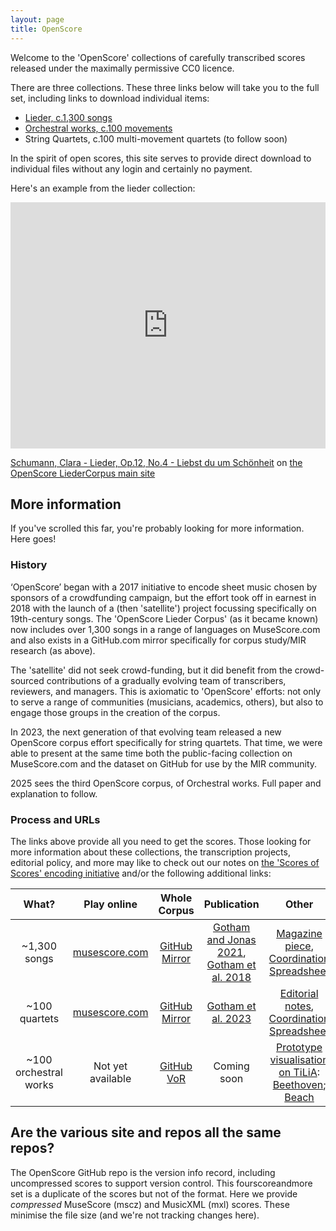 ```yaml
---
layout: page
title: OpenScore
---
```


Welcome to the 'OpenScore' collections of 
carefully transcribed scores 
released under the maximally permissive CC0 licence.

There are three collections.
These three links below will take you to the full set, including links to download individual items:
- [Lieder, c.1,300 songs](./lieder)
- [Orchestral works, c.100 movements](./orchestra)
- String Quartets, c.100 multi-movement quartets (to follow soon)

In the spirit of open scores, this site serves to provide 
direct download to individual files without any login and certainly no payment.

Here's an example from the lieder collection:

<iframe width="100%" height="394" src="https://musescore.com/user/27638568/scores/5000397/embed" frameborder="0" allowfullscreen allow="autoplay; fullscreen"></iframe>

[Schumann, Clara - Lieder, Op.12, No.4 - Liebst du um Schönheit](https://musescore.com/user/27638568/scores/5000397/s/8Q4_kQ) on [the OpenScore LiederCorpus main site](https://musescore.com/openscore-lieder-corpus)


## More information

If you've scrolled this far, you're probably looking for more information.
Here goes!

### History

‘OpenScore’ began with a 2017 initiative to encode sheet music
chosen by sponsors of a crowdfunding campaign, but the effort
took off in earnest in 2018 with the launch of a (then 'satellite')
project focussing specifically on 19th-century songs.
The 'OpenScore Lieder Corpus' (as it became known) now includes over 1,300
songs in a range of languages on MuseScore.com and also exists
in a GitHub.com mirror specifically for corpus study/MIR research (as above).

The 'satellite' did not seek crowd-funding,
but it did benefit from the crowd-sourced contributions of a gradually evolving team of
transcribers, reviewers, and managers.
This is axiomatic to 'OpenScore' efforts:
not only to serve a range of communities (musicians, academics, others),
but also to engage those groups in the creation of the corpus.

In 2023, the next generation of that evolving team released a new 
OpenScore corpus effort specifically for string quartets.
That time, we were able to present at the same time both the public-facing
collection on MuseScore.com and the dataset on GitHub for use by
the MIR community.

2025 sees the third OpenScore corpus, of Orchestral works.
Full paper and explanation to follow.


### Process and URLs

The links above provide all you need to get the scores.
Those looking for more information about these collections,
the transcription projects,
editorial policy, and more
may like to check out our notes on
[the 'Scores of Scores' encoding initiative](../scores-of-scores)
and/or the following additional links:

|         What?         |                           Play online                            |                         Whole Corpus                          |                                                          Publication                                                          |                                                                                                                              Other                                                                                                                              |
|:---------------------:|:----------------------------------------------------------------:|:-------------------------------------------------------------:|:-----------------------------------------------------------------------------------------------------------------------------:|:---------------------------------------------------------------------------------------------------------------------------------------------------------------------------------------------------------------------------------------------------------------:|
|     ~1,300 songs      |  [musescore.com](https://musescore.com/openscore-lieder-corpus)  |     [GitHub Mirror](https://github.com/OpenScore/Lieder)      | [Gotham and Jonas 2021](https://doi.org/10.1145/3273024.3273026),<br>[Gotham et al. 2018](https://doi.org/10.17613/1my2-dm23) | [Magazine piece](http://www.sparksandwirycries.org/magazine/2020/8/18/mark-gotham-an-ode-to-digital-scores-for-singers),<br>[Coordination Spreadsheet](https://docs.google.com/spreadsheets/d/1KHeLrjdcF1X5LMhtFzE3pnS_cmQH8ZIxGU9QUFCts9I/edit#gid=1160622229) |
|     ~100 quartets     | [musescore.com](https://musescore.com/openscore-string-quartets) | [GitHub Mirror](https://github.com/OpenScore/StringQuartets/) |                             [Gotham et al. 2023](https://dl.acm.org/doi/10.1145/3625135.3625155)                              |         [Editorial notes](https://docs.google.com/spreadsheets/d/1rm_zwSYJE90c5dlrn-g8StFScVCmzYpTvogNnyxpXuE/),<br>[Coordination Spreadsheet](https://docs.google.com/spreadsheets/d/1dWHf4gBNO4PWqsMwItgLqn97t7dmGxjGsPMNnGLVVpM/edit#gid=1160622229)         |
| ~100 orchestral works |                        Not yet available                         |    [GitHub VoR](https://github.com/markGotham/hauptstimme)    |                                                          Coming soon                                                          |                                          [Prototype visualisation on TiLiA](https://tilia-app.com/viewer/65):<br>[Beethoven](https://tilia-ad98d.web.app/viewer/65);<br>[Beach](https://tilia-ad98d.web.app/viewer/62)                                          |


## Are the various site and repos all the same repos?

The OpenScore GitHub repo is the version info record, including uncompressed scores
to support version control.
This fourscoreandmore set is a duplicate of the scores but not of the format.
Here we provide _compressed_ MuseScore (mscz) and MusicXML (mxl) scores.
These minimise the file size (and we're not tracking changes here).
